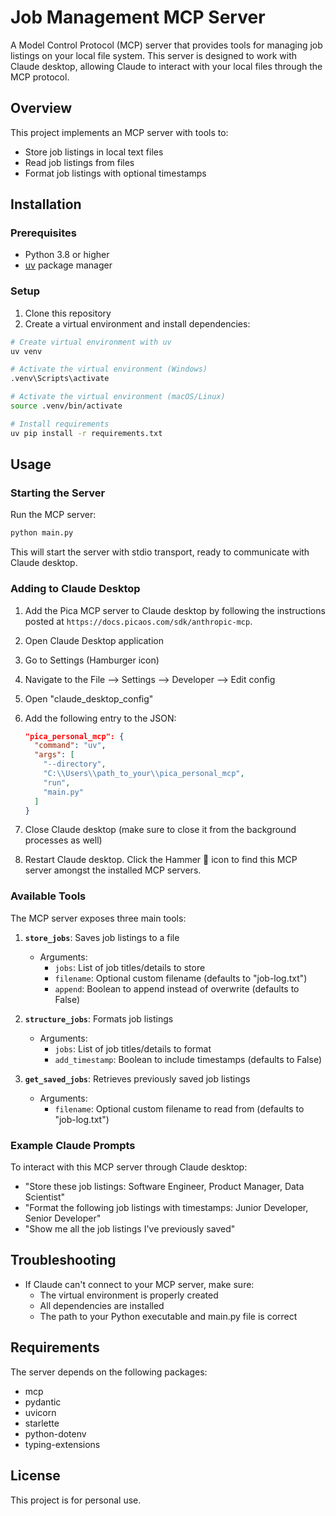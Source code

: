 # Job Management MCP Server

A Model Control Protocol (MCP) server that provides tools for managing job listings on your local file system. This server is designed to work with Claude desktop, allowing Claude to interact with your local files through the MCP protocol.

## Overview

This project implements an MCP server with tools to:

- Store job listings in local text files
- Read job listings from files
- Format job listings with optional timestamps

## Installation

### Prerequisites

- Python 3.8 or higher
- [uv](https://github.com/astral-sh/uv) package manager

### Setup

1. Clone this repository
2. Create a virtual environment and install dependencies:

```bash
# Create virtual environment with uv
uv venv

# Activate the virtual environment (Windows)
.venv\Scripts\activate

# Activate the virtual environment (macOS/Linux)
source .venv/bin/activate

# Install requirements
uv pip install -r requirements.txt
```

## Usage

### Starting the Server

Run the MCP server:

```bash
python main.py
```

This will start the server with stdio transport, ready to communicate with Claude desktop.

### Adding to Claude Desktop

1. Add the Pica MCP server to Claude desktop by following the instructions posted at `https://docs.picaos.com/sdk/anthropic-mcp`.

1. Open Claude Desktop application
2. Go to Settings (Hamburger icon)
3. Navigate to the File --> Settings --> Developer --> Edit config
4. Open "claude_desktop_config"
5. Add the following entry to the JSON:
    ```JSON
    "pica_personal_mcp": {
      "command": "uv",
      "args": [
        "--directory",
        "C:\\Users\\path_to_your\\pica_personal_mcp",
        "run",
        "main.py"
      ]
    }
    ```
6. Close Claude desktop (make sure to close it from the background processes as well)
7. Restart Claude desktop. Click the Hammer 🔨 icon to find this MCP server amongst the installed MCP servers.

### Available Tools

The MCP server exposes three main tools:

1. **`store_jobs`**: Saves job listings to a file
   - Arguments:
     - `jobs`: List of job titles/details to store
     - `filename`: Optional custom filename (defaults to "job-log.txt")
     - `append`: Boolean to append instead of overwrite (defaults to False)

2. **`structure_jobs`**: Formats job listings
   - Arguments:
     - `jobs`: List of job titles/details to format
     - `add_timestamp`: Boolean to include timestamps (defaults to False)

3. **`get_saved_jobs`**: Retrieves previously saved job listings
   - Arguments:
     - `filename`: Optional custom filename to read from (defaults to "job-log.txt")

### Example Claude Prompts

To interact with this MCP server through Claude desktop:

- "Store these job listings: Software Engineer, Product Manager, Data Scientist"
- "Format the following job listings with timestamps: Junior Developer, Senior Developer"
- "Show me all the job listings I've previously saved"

## Troubleshooting

- If Claude can't connect to your MCP server, make sure:
  - The virtual environment is properly created
  - All dependencies are installed
  - The path to your Python executable and main.py file is correct


## Requirements

The server depends on the following packages:

- mcp
- pydantic
- uvicorn
- starlette
- python-dotenv
- typing-extensions

## License

This project is for personal use.